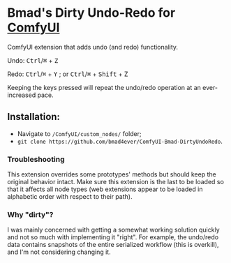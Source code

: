 # Bmad's Dirty Undo-Redo for [ComfyUI](https://github.com/comfyanonymous/ComfyUI)  

ComfyUI extension that adds undo (and redo) functionality.

Undo: <kbd>Ctrl</kbd>/<kbd>⌘</kbd> + <kbd>Z</kbd> 

Redo: <kbd>Ctrl</kbd>/<kbd>⌘</kbd> + <kbd>Y</kbd> ; or <kbd>Ctrl</kbd>/<kbd>⌘</kbd> + <kbd>Shift</kbd> + Z 

Keeping the keys pressed will repeat the undo/redo operation at an ever-increased pace.

## Installation:

- Navigate to `/ComfyUI/custom_nodes/` folder;
- `git clone https://github.com/bmad4ever/ComfyUI-Bmad-DirtyUndoRedo`.


### Troubleshooting

This extension overrides some prototypes' methods but should keep the original behavior intact.
Make sure this extension is the last to be loaded so that it affects all node types (web extensions appear to be loaded in alphabetic order with respect to their path). 


### Why "dirty"?

I was mainly concerned with getting a somewhat working solution quickly and not so much with implementing it "right". For example, the undo/redo data contains snapshots of the entire serialized workflow (this is overkill), and I'm not considering changing it.

